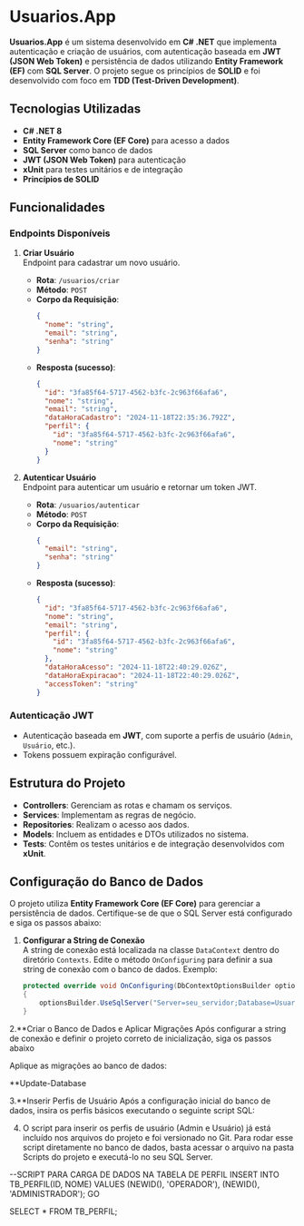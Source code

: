 # Usuarios.App

**Usuarios.App** é um sistema desenvolvido em **C# .NET** que implementa autenticação e criação de usuários, com autenticação baseada em **JWT (JSON Web Token)** e persistência de dados utilizando **Entity Framework (EF)** com **SQL Server**. O projeto segue os princípios de **SOLID** e foi desenvolvido com foco em **TDD (Test-Driven Development)**. 

## Tecnologias Utilizadas

- **C# .NET 8**
- **Entity Framework Core (EF Core)** para acesso a dados
- **SQL Server** como banco de dados
- **JWT (JSON Web Token)** para autenticação
- **xUnit** para testes unitários e de integração
- **Princípios de SOLID**

## Funcionalidades

### Endpoints Disponíveis

1. **Criar Usuário**  
   Endpoint para cadastrar um novo usuário.
   - **Rota**: `/usuarios/criar`
   - **Método**: `POST`
   - **Corpo da Requisição**:
     ```json
     {
       "nome": "string",
       "email": "string",
       "senha": "string"
     }
     ```
   - **Resposta (sucesso)**:
     ```json
     {
       "id": "3fa85f64-5717-4562-b3fc-2c963f66afa6",
       "nome": "string",
       "email": "string",
       "dataHoraCadastro": "2024-11-18T22:35:36.792Z",
       "perfil": {
         "id": "3fa85f64-5717-4562-b3fc-2c963f66afa6",
         "nome": "string"
       }
     }
     ```

2. **Autenticar Usuário**  
   Endpoint para autenticar um usuário e retornar um token JWT.
   - **Rota**: `/usuarios/autenticar`
   - **Método**: `POST`
   - **Corpo da Requisição**:
     ```json
     {
       "email": "string",
       "senha": "string"
     }
     ```
   - **Resposta (sucesso)**:
     ```json
     {
       "id": "3fa85f64-5717-4562-b3fc-2c963f66afa6",
       "nome": "string",
       "email": "string",
       "perfil": {
         "id": "3fa85f64-5717-4562-b3fc-2c963f66afa6",
         "nome": "string"
       },
       "dataHoraAcesso": "2024-11-18T22:40:29.026Z",
       "dataHoraExpiracao": "2024-11-18T22:40:29.026Z",
       "accessToken": "string"
     }
     ```

### Autenticação JWT
- Autenticação baseada em **JWT**, com suporte a perfis de usuário (`Admin`, `Usuário`, etc.).
- Tokens possuem expiração configurável.

## Estrutura do Projeto

- **Controllers**: Gerenciam as rotas e chamam os serviços.
- **Services**: Implementam as regras de negócio.
- **Repositories**: Realizam o acesso aos dados.
- **Models**: Incluem as entidades e DTOs utilizados no sistema.
- **Tests**: Contêm os testes unitários e de integração desenvolvidos com **xUnit**.

## Configuração do Banco de Dados

O projeto utiliza **Entity Framework Core (EF Core)** para gerenciar a persistência de dados. Certifique-se de que o SQL Server está configurado e siga os passos abaixo:

1. **Configurar a String de Conexão**  
   A string de conexão está localizada na classe `DataContext` dentro do diretório `Contexts`. Edite o método `OnConfiguring` para definir a sua string de conexão com o banco de dados. Exemplo:
   ```csharp
   protected override void OnConfiguring(DbContextOptionsBuilder optionsBuilder)
   {
       optionsBuilder.UseSqlServer("Server=seu_servidor;Database=UsuariosDB;User Id=seu_usuario;Password=sua_senha;");
   }

2.**Criar o Banco de Dados e Aplicar Migrações
Após configurar a string de conexão e definir o projeto correto de inicialização, siga os passos abaixo

Aplique as migrações ao banco de dados:

**Update-Database

3.**Inserir Perfis de Usuário
Após a configuração inicial do banco de dados, insira os perfis básicos executando o seguinte script SQL:

4. O script para inserir os perfis de usuário (Admin e Usuário) já está incluído nos arquivos do projeto e foi versionado no Git. Para rodar esse script diretamente no banco de dados, basta acessar o arquivo na pasta Scripts do projeto e executá-lo no seu SQL Server.

--SCRIPT PARA CARGA DE DADOS NA TABELA DE PERFIL
INSERT INTO TB_PERFIL(ID, NOME)
	VALUES
		(NEWID(), 'OPERADOR'),
		(NEWID(), 'ADMINISTRADOR');
GO

SELECT * FROM TB_PERFIL;

